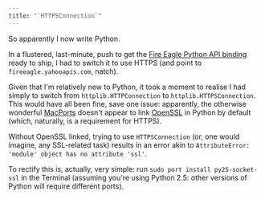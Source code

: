 ```yaml
---
title: "`HTTPSConnection`"
---
```

So apparently I now write Python.

In a flustered, last-minute, push to get the [Fire Eagle Python API
binding][Fire Eagle Python binding] ready to ship, I had to switch it to
use HTTPS (and point to `fireeagle.yahooapis.com`, natch).

Given that I'm relatively new to Python, it took a moment to realise I
had simply to switch from `httplib.HTTPConnection` to
`httplib.HTTPSConnection`. This would have all been fine, save one
issue: apparently, the otherwise wonderful [MacPorts][] doesn't appear
to link [OpenSSL][OpenSSL] in Python by default (which, naturally, is a
requirement for HTTPS).

Without OpenSSL linked, trying to use `HTTPSConnection` (or, one would
imagine, any SSL-related task) results in an error akin to
`AttributeError: 'module' object has no attribute 'ssl'`.

To rectify this is, actually, very simple: run `sudo port install
py25-socket-ssl` in the Terminal (assuming you're using Python 2.5:
other versions of Python will require different ports).


[Fire Eagle Python binding]: http://fireeagle.com/developer/
[MacPorts]:                  http://macports.org/
[OpenSSL]:                   http://www.openssl.org/
